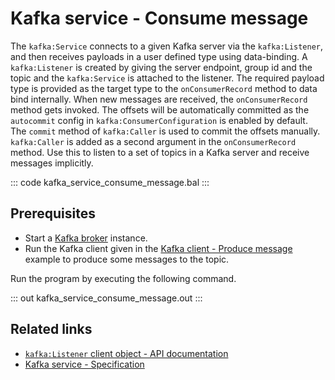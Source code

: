 # Kafka service - Consume message

The `kafka:Service` connects to a given Kafka server via the `kafka:Listener`, and then receives payloads in a user defined type using data-binding. A `kafka:Listener` is created by giving the server endpoint, group id and the topic and the `kafka:Service` is attached to the listener. The required payload type is provided as the target type to the `onConsumerRecord` method to data bind internally. When new messages are received, the `onConsumerRecord` method gets invoked. The offsets will be automatically committed as the `autocommit` config in `kafka:ConsumerConfiguration` is enabled by default. The `commit` method of `kafka:Caller` is used to commit the offsets manually. `kafka:Caller` is added as a second argument in the `onConsumerRecord` method. Use this to listen to a set of topics in a Kafka server and receive messages implicitly.

::: code kafka_service_consume_message.bal :::

## Prerequisites
- Start a [Kafka broker](https://kafka.apache.org/quickstart) instance.
- Run the Kafka client given in the [Kafka client - Produce message](/learn/by-example/kafka-client-produce-message) example to produce some messages to the topic.

Run the program by executing the following command.

::: out kafka_service_consume_message.out :::

## Related links
- [`kafka:Listener` client object - API documentation](https://lib.ballerina.io/ballerinax/kafka/latest/clients/Listener)
- [Kafka service - Specification](https://github.com/ballerina-platform/module-ballerinax-kafka/blob/master/docs/spec/spec.md#432-usage)
